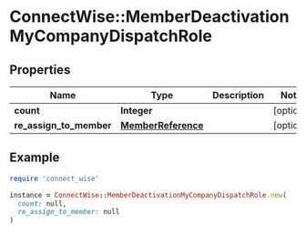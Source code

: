 # ConnectWise::MemberDeactivationMyCompanyDispatchRole

## Properties

| Name | Type | Description | Notes |
| ---- | ---- | ----------- | ----- |
| **count** | **Integer** |  | [optional] |
| **re_assign_to_member** | [**MemberReference**](MemberReference.md) |  | [optional] |

## Example

```ruby
require 'connect_wise'

instance = ConnectWise::MemberDeactivationMyCompanyDispatchRole.new(
  count: null,
  re_assign_to_member: null
)
```

